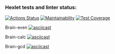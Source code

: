 ### Hexlet tests and linter status:
[![Actions Status](https://github.com/longspaceshortforever/python-project-49/workflows/hexlet-check/badge.svg)](https://github.com/longspaceshortforever/python-project-49/actions) 
[![Maintainability](https://api.codeclimate.com/v1/badges/a30a8a9a70037c3f54f8/maintainability)](https://codeclimate.com/github/longspaceshortforever/python-project-49/maintainability)
[![Test Coverage](https://api.codeclimate.com/v1/badges/a30a8a9a70037c3f54f8/test_coverage)](https://codeclimate.com/github/longspaceshortforever/python-project-49/test_coverage)

Brain-even
[![asciicast](https://asciinema.org/a/582699.svg)](https://asciinema.org/a/582699)

Brain-calc
[![asciicast](https://asciinema.org/a/6camYQX3PpxZqDB4qi9SOfCDF.svg)](https://asciinema.org/a/6camYQX3PpxZqDB4qi9SOfCDF)

Brain-gcd
[![asciicast](https://asciinema.org/a/cUFLw1pCzGaAnGDHwdk9ftNWQ.svg)](https://asciinema.org/a/cUFLw1pCzGaAnGDHwdk9ftNWQ)